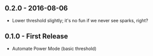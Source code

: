 ## 0.2.0 - 2016-08-06

* Lower threshold slightly; it's no fun if we never see sparks, right?

## 0.1.0 - First Release

* Automate Power Mode (basic threshold)

